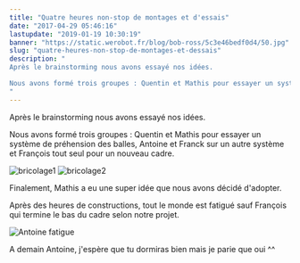 ```yaml
---
title: "Quatre heures non-stop de montages et d'essais"
date: "2017-04-29 05:46:16"
lastupdate: "2019-01-19 10:30:19"
banner: "https://static.werobot.fr/blog/bob-ross/5c3e46bedf0d4/50.jpg"
slug: "quatre-heures-non-stop-de-montages-et-dessais"
description: " 
Après le brainstorming nous avons essayé nos idées.

Nous avons formé trois groupes : Quentin et Mathis pour essayer un système de préhension de
"
---
```

Après le brainstorming nous avons essayé nos idées.

Nous avons formé trois groupes : Quentin et Mathis pour essayer un système de préhension des balles, Antoine et Franck sur un autre système et François tout seul pour un nouveau cadre.

![bricolage1](https://static.werobot.fr/blog/bob-ross/5c3e46bedf0d4/50.jpg)
![bricolage2](https://static.werobot.fr/blog/bob-ross/5c3e46bfcd4d5/50.jpg)

Finalement, Mathis a eu une super idée que nous avons décidé d'adopter.

Après des heures de constructions, tout le monde est fatigué sauf François qui termine le bas du cadre selon notre projet.

![Antoine fatigue](https://static.werobot.fr/blog/bob-ross/5c3e46c033544/50.jpg)

A demain Antoine, j'espère que tu dormiras bien mais je parie que oui ^^
    